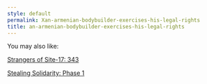 ```yaml
---
style: default
permalink: Xan-armenian-bodybuilder-exercises-his-legal-rights
title: an-armenian-bodybuilder-exercises-his-legal-rights
---
```

You may also like:

[Strangers of Site-17: 343](http://scp-wiki.net/strangers-of-site-17-part-two)

[Stealing Solidarity: Phase 1](http://scp-wiki.net/stealingsolidarityphase1)
